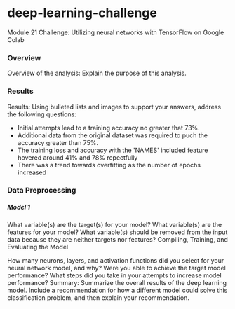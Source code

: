 # deep-learning-challenge
Module 21 Challenge: Utilizing neural networks with TensorFlow on Google Colab

### Overview
Overview of the analysis: Explain the purpose of this analysis.

### Results
Results: Using bulleted lists and images to support your answers, address the following questions:
*   Initial attempts lead to a training accuracy no greater that 73%.
*   Additional data from the original dataset was required to puch the accuracy greater than 75%. 
*   The training loss and accuracy with the 'NAMES' included feature hovered around 41% and 78% repectfully
*   There was a trend towards overfitting as the number of epochs increased


### Data Preprocessing

##### **Model 1**

What variable(s) are the target(s) for your model?
What variable(s) are the features for your model?
What variable(s) should be removed from the input data because they are neither targets nor features?
Compiling, Training, and Evaluating the Model

How many neurons, layers, and activation functions did you select for your neural network model, and why?
Were you able to achieve the target model performance?
What steps did you take in your attempts to increase model performance?
Summary: Summarize the overall results of the deep learning model. Include a recommendation for how a different model could solve this classification problem, and then explain your recommendation.
